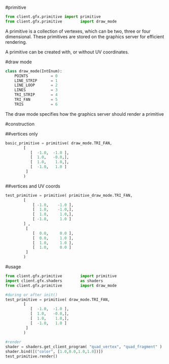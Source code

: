 #primitive

```python
from client.gfx.primitive import primitive
from client.gfx.primitive        import draw_mode 
```

A primitive is a collection of vertexes, which can be two, three or four dimensional. These primitives are stored on the graphics server for efficient rendering. 

A primitive can be created with, or without UV coordinates.


#draw mode

```python
class draw_mode(IntEnum):
    POINTS          = 0 
    LINE_STRIP      = 1 
    LINE_LOOP       = 2 
    LINES           = 3 
    TRI_STRIP       = 4 
    TRI_FAN         = 5
    TRIS            = 6
```

The draw mode specifies how the graphics server should render a primitive

#construction

##vertices only
```python
basic_primitive = primitive( draw_mode.TRI_FAN,
        [
           [  -1.0,  -1.0 ],
           [  1.0,   -0.0,],
           [  1.0,    1.0,],
           [  -1.0,   1.0 ]
         ] 
        )
```

##vertices and UV coords
```python
test_primitive = primitive( primitive_draw_mode.TRI_FAN,
        [
            [ -1.0,    -1.0 ],
            [  1.0,    -1.0,],
            [  1.0,     1.0,],
            [ -1.0,     1.0 ]
        ] ,
         [
            [  0.0,     0.0 ],
            [  0.0,     1.0 ],
            [  1.0,     1.0 ],
            [  1.0,     0.0 ]
         ]
        )
```
#usage

```python
from client.gfx.primitive        import primitive
import client.gfx.shaders        as shaders
from client.gfx.primitive        import draw_mode 

#during or after init()
test_primitive = primitive( draw_mode.TRI_FAN,
        [
           [  -1.0,  -1.0 ],
           [  1.0,   -0.0,],
           [  1.0,    1.0,],
           [  -1.0,   1.0 ]
         ] 
        )
    
#render
shader = shaders.get_client_program( "quad_vertex", "quad_fragment" )
shader.bind([("color", [1.0,0.0,1.0,1.0])])
test_primitive.render()

```



